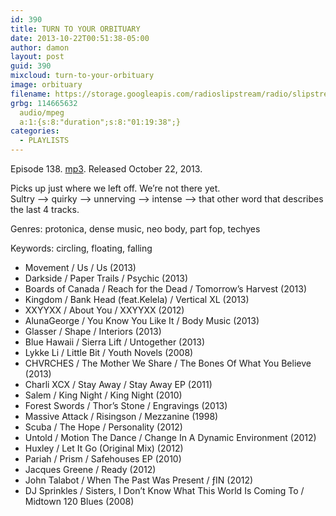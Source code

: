 ```yaml
---
id: 390
title: TURN TO YOUR ORBITUARY
date: 2013-10-22T00:51:38-05:00
author: damon
layout: post
guid: 390
mixcloud: turn-to-your-orbituary
image: orbituary
filename: https://storage.googleapis.com/radioslipstream/radio/slipstream-138.mp3
grbg: 114665632
  audio/mpeg
  a:1:{s:8:"duration";s:8:"01:19:38";}
categories:
  - PLAYLISTS
---
```


Episode 138. [mp3](https://storage.googleapis.com/radioslipstream/radio/slipstream-138.mp3). Released October 22, 2013.

Picks up just where we left off. We’re not there yet.  
Sultry –> quirky –> unnerving –> intense –> that other word that describes the last 4 tracks.

Genres: protonica, dense music, neo body, part fop, techyes

Keywords: circling, floating, falling

- Movement / Us / Us (2013)
- Darkside / Paper Trails / Psychic (2013)
- Boards of Canada / Reach for the Dead / Tomorrow’s Harvest (2013)
- Kingdom / Bank Head (feat.Kelela) / Vertical XL (2013)
- XXYYXX / About You / XXYYXX (2012)
- AlunaGeorge / You Know You Like It / Body Music (2013)
- Glasser / Shape / Interiors (2013)
- Blue Hawaii / Sierra Lift / Untogether (2013)
- Lykke Li / Little Bit / Youth Novels (2008)
- CHVRCHES / The Mother We Share / The Bones Of What You Believe (2013)
- Charli XCX / Stay Away / Stay Away EP (2011)
- Salem / King Night / King Night (2010)
- Forest Swords / Thor’s Stone / Engravings (2013)
- Massive Attack / Risingson / Mezzanine (1998)
- Scuba / The Hope / Personality (2012)
- Untold / Motion The Dance / Change In A Dynamic Environment (2012)
- Huxley / Let It Go (Original Mix) (2012)
- Pariah / Prism / Safehouses EP (2010)
- Jacques Greene / Ready (2012)
- John Talabot / When The Past Was Present / ƒIN (2012)
- DJ Sprinkles / Sisters, I Don’t Know What This World Is Coming To / Midtown 120 Blues (2008)
